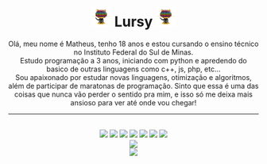 
<h1 align="center"><img src="git.gif" heigth="40" width="40"> Lursy <img src="git.gif" heigth="40" width="40"></h1>
<p align="center" background="#222">
  Olá, meu nome é Matheus, tenho 18 anos e estou cursando o ensino técnico no Instituto Federal do Sul de Minas.<br>
  Estudo programação a 3 anos, iniciando com python e apredendo do basico de outras linguagens como c++, js, php, etc...<br>
  Sou apaixonado por estudar novas linguagens, otimização e algoritmos, além de participar de maratonas de programação. Sinto que essa é uma das coisas que nunca vão perder o sentido pra mim, e isso só me deixa mais ansioso para ver até onde vou chegar!
</p>

<hr>

<div style="display: inline_block" align="center"><br>
    <img src="https://img.shields.io/badge/C-00599C?style=for-the-badge&logo=c&logoColor=white" />
    <img src="https://img.shields.io/badge/Python-14354C?style=for-the-badge&logo=python&logoColor=white" />
    <img src="https://img.shields.io/badge/JavaScript-F7DF1E?style=for-the-badge&logo=javascript&logoColor=black" />
    <img src="https://img.shields.io/badge/HTML5-E34F26?style=for-the-badge&logo=html5&logoColor=white" />
    <img src="https://img.shields.io/badge/CSS3-1572B6?style=for-the-badge&logo=css3&logoColor=white" />
    <img src="https://img.shields.io/badge/C%2B%2B-00599C?style=for-the-badge&logo=c%2B%2B&logoColor=white" />
    <img src="https://img.shields.io/badge/Flask-000000?style=for-the-badge&logo=flask&logoColor=white" />
</div>

<div align="center">
  <img align="center" src="https://github-readme-stats.vercel.app/api/?username=Lursy&show_icons=true&title_color=fff&icon_color=30ff99&text_color=9f5&bg_color=222" /><br>
  <img src="https://github-readme-stats.vercel.app/api/top-langs/?username=Lursy&layout=compact&theme=shadow_green&hide_border=true&title_color=A7F5AA&icon_color=4CAF50&text_color=A7F5AA&bg_color=222428" />
</div>
